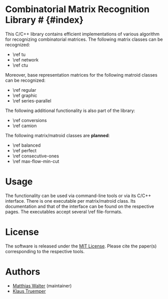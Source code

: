 # Combinatorial Matrix Recognition Library # {#index}

This C/C++ library contains efficient implementations of various algorithm for recognizing combinatorial matrices.
The following matrix classes can be recognized:

  - \ref tu
  - \ref network
  - \ref ctu

Moreover, base representation matrices for the following matroid classes can be recognized:

  - \ref regular
  - \ref graphic
  - \ref series-parallel

The following additional functionality is also part of the library:

  - \ref conversions
  - \ref camion

The following matrix/matroid classes are **planned**:

  - \ref balanced
  - \ref perfect
  - \ref consecutive-ones
  - \ref max-flow-min-cut

# Usage #

The functionality can be used via command-line tools or via its C/C++ interface.
There is one executable per matrix/matroid class.
Its documentation and that of the interface can be found on the respective pages.
The executables accept several \ref file-formats.

# License #

The software is released under the [MIT License](https://en.wikipedia.org/wiki/MIT_License).
Please cite the paper(s) corresponding to the respective tools.

# Authors #

- [Matthias Walter](https://people.utwente.nl/m.walter) (maintainer)
- [Klaus Truemper](https://personal.utdallas.edu/~klaus/)

